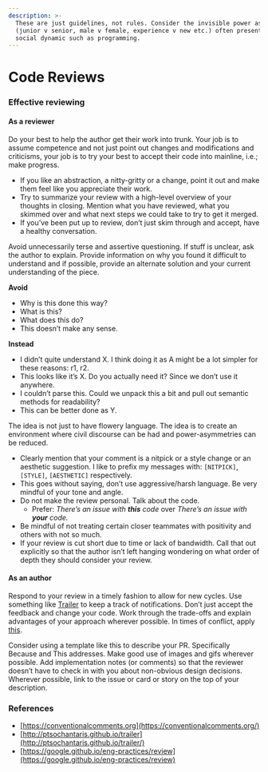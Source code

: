 ```yaml
---
description: >-
  These are just guidelines, not rules. Consider the invisible power asymmetries
  (junior v senior, male v female, experience v new etc.) often present during a
  social dynamic such as programming.
---
```


# Code Reviews

### Effective reviewing

#### As a reviewer

Do your best to help the author get their work into trunk. Your job is to assume competence and not just point out changes and modifications and criticisms, your job is to try your best to accept their code into mainline, i.e.; make progress.

* If you like an abstraction, a nitty-gritty or a change, point it out and make them feel like you appreciate their work. 
* Try to summarize your review with a high-level overview of your thoughts in closing. Mention what you have reviewed, what you skimmed over and what next steps we could take to try to get it merged. 
* If you’ve been put up to review, don’t just skim through and accept, have a healthy conversation.

Avoid unnecessarily terse and assertive questioning. If stuff is unclear, ask the author to explain. Provide information on why you found it difficult to understand and if possible, provide an alternate solution and your current understanding of the piece.

**Avoid**

* Why is this done this way? 
* What is this? 
* What does this do? 
* This doesn’t make any sense.

**Instead**

* I didn’t quite understand X. I think doing it as A might be a lot simpler for these reasons: r1, r2. 
* This looks like it’s X. Do you actually need it? Since we don’t use it anywhere. 
* I couldn’t parse this. Could we unpack this a bit and pull out semantic methods for readability? 
* This can be better done as Y.

The idea is not just to have flowery language. The idea is to create an environment where civil discourse can be had and power-asymmetries can be reduced.

* Clearly mention that your comment is a nitpick or a style change or an aesthetic suggestion. I like to prefix my messages with: `[NITPICK]`, `[STYLE]`, `[AESTHETIC]` respectively. 
* This goes without saying, don’t use aggressive/harsh language. Be very mindful of your tone and angle.
* Do not make the review personal. Talk about the code.
  * Prefer: _There’s an issue with **this** code_ over _There’s an issue with **your** code._ 
* Be mindful of not treating certain closer teammates with positivity and others with not so much. 
* If your review is cut short due to time or lack of bandwidth. Call that out explicitly so that the author isn’t left hanging wondering on what order of depth they should consider your review.

#### **As an author**

Respond to your review in a timely fashion to allow for new cycles. Use something like [Trailer](http://ptsochantaris.github.io/trailer) to keep a track of notifications. Don’t just accept the feedback and change your code. Work through the trade-offs and explain advantages of your approach wherever possible. In times of conflict, apply [this](https://google.github.io/eng-practices/review/reviewer/standard.html#conflicts).

Consider using a template like this to describe your PR. Specifically Because and This addresses. Make good use of images and gifs wherever possible. Add implementation notes \(or comments\) so that the reviewer doesn’t have to check in with you about non-obvious design decisions. Wherever possible, link to the issue or card or story on the top of your description.

### References

* [https://conventionalcomments.org](https://conventionalcomments.org/)
* [http://ptsochantaris.github.io/trailer](http://ptsochantaris.github.io/trailer/)
* [https://google.github.io/eng-practices/review](https://google.github.io/eng-practices/review)

